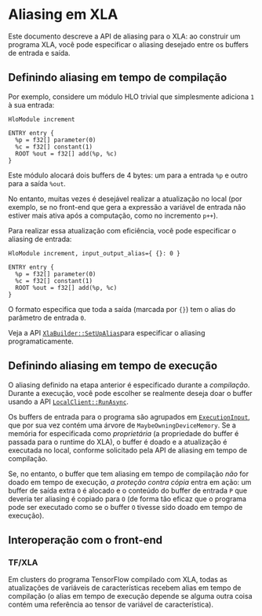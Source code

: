 # Aliasing em XLA

Este documento descreve a API de aliasing para o XLA: ao construir um programa XLA, você pode especificar o aliasing desejado entre os buffers de entrada e saída.

## Definindo aliasing em tempo de compilação

Por exemplo, considere um módulo HLO trivial que simplesmente adiciona `1` à sua entrada:

```
HloModule increment

ENTRY entry {
  %p = f32[] parameter(0)
  %c = f32[] constant(1)
  ROOT %out = f32[] add(%p, %c)
}
```

Este módulo alocará dois buffers de 4 bytes: um para a entrada `%p` e outro para a saída `%out`.

No entanto, muitas vezes é desejável realizar a atualização no local (por exemplo, se no front-end que gera a expressão a variável de entrada não estiver mais ativa após a computação, como no incremento `p++`).

Para realizar essa atualização com eficiência, você pode especificar o aliasing de entrada:

```
HloModule increment, input_output_alias={ {}: 0 }

ENTRY entry {
  %p = f32[] parameter(0)
  %c = f32[] constant(1)
  ROOT %out = f32[] add(%p, %c)
}
```

O formato especifica que toda a saída (marcada por `{}`) tem o alias do parâmetro de entrada `0`.

Veja a API [`XlaBuilder::SetUpAlias`](https://www.tensorflow.org/code/tensorflow/compiler/xla/client/xla_builder.h) ​​para especificar o aliasing programaticamente.

## Definindo aliasing em tempo de execução

O aliasing definido na etapa anterior é especificado durante a *compilação*. Durante a execução, você pode escolher se realmente deseja doar o buffer usando a API [`LocalClient::RunAsync`](https://www.tensorflow.org/code/tensorflow/compiler/xla/client/local_client.h).

Os buffers de entrada para o programa são agrupados em [`ExecutionInput`](https://www.tensorflow.org/code/tensorflow/compiler/xla/service/executable.h), que por sua vez contém uma árvore de `MaybeOwningDeviceMemory`. Se a memória for especificada como *proprietária* (a propriedade do buffer é passada para o runtime do XLA), o buffer é doado e a atualização é executada no local, conforme solicitado pela API de aliasing em tempo de compilação.

Se, no entanto, o buffer que tem aliasing em tempo de compilação *não* for doado em tempo de execução, *a proteção contra cópia* entra em ação: um buffer de saída extra `O` é alocado e o conteúdo do buffer de entrada `P` que deveria ter aliasing é copiado para `O` (de forma tão eficaz que o programa pode ser executado como se o buffer `O` tivesse sido doado em tempo de execução).

## Interoperação com o front-end

### TF/XLA

Em clusters do programa TensorFlow compilado com XLA, todas as atualizações de variáveis ​​de características recebem alias em tempo de compilação (o alias em tempo de execução depende se alguma outra coisa contém uma referência ao tensor de variável de característica).
